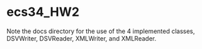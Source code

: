 # ecs34_HW2

Note the docs directory for the use of the 4 implemented classes, DSVWriter, DSVReader, XMLWriter, and XMLReader. 
